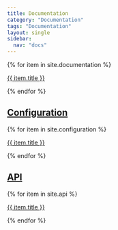 ```yaml
---
title: Documentation
category: "Documentation"
tags: "Documentation"
layout: single
sidebar:
  nav: "docs" 
---
```


{% for item in site.documentation %}
  <p><a href="{{ item.url | prepend: site.baseurl}}">{{ item.title }}</a></p>
{% endfor %}

## [Configuration](configuration)
{% for item in site.configuration %}
  <p><a href="{{ item.url | prepend: site.baseurl}}">{{ item.title }}</a></p>
{% endfor %}

## [API](api)
{% for item in site.api %}
  <p><a href="{{ item.url | prepend: site.baseurl}}">{{ item.title }}</a></p>
{% endfor %}



